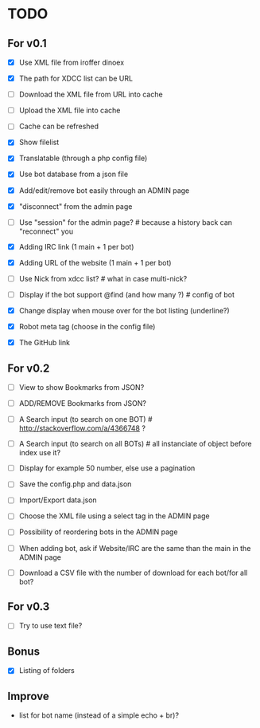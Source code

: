 # TODO

## For v0.1

- [x] Use XML file from iroffer dinoex
- [x] The path for XDCC list can be URL
- [ ] Download the XML file from URL into cache
- [ ] Upload the XML file into cache
- [ ] Cache can be refreshed
- [x] Show filelist
- [x] Translatable (through a php config file)
- [x] Use bot database from a json file
- [x] Add/edit/remove bot easily through an ADMIN page
- [x] "disconnect" from the admin page
- [ ] Use "session" for the admin page? # because a history back can "reconnect" you
- [x] Adding IRC link (1 main + 1 per bot)
- [x] Adding URL of the website (1 main + 1 per bot)
- [ ] Use Nick from xdcc list? # what in case multi-nick?
- [ ] Display if the bot support @find (and how many ?) # config of bot
- [x] Change display when mouse over for the bot listing (underline?)
- [x] Robot meta tag (choose in the config file)
- [x] The GitHub link


## For v0.2

 - [ ] View to show Bookmarks from JSON?
 - [ ] ADD/REMOVE Bookmarks from JSON?
 - [ ] A Search input (to search on one BOT) # http://stackoverflow.com/a/4366748 ?
 - [ ] A Search input (to search on all BOTs) # all instanciate of object before index use it?
 - [ ] Display for example 50 number, else use a pagination
 - [ ] Save the config.php and data.json
 - [ ] Import/Export data.json
 - [ ] Choose the XML file using a select tag in the ADMIN page
 - [ ] Possibility of reordering bots in the ADMIN page
 - [ ] When adding bot, ask if Website/IRC are the same than the main in the ADMIN page
 - [ ] Download a CSV file with the number of download for each bot/for all bot?


## For v0.3

- [ ] Try to use text file?

## Bonus

- [x] Listing of folders

## Improve
- list for bot name (instead of a simple echo + br)?
